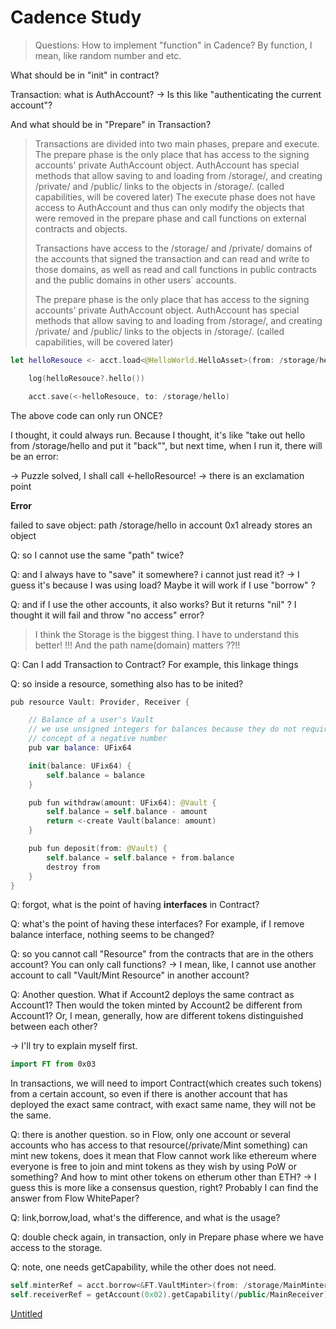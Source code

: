 # Cadence Study

> Questions: How to implement "function" in Cadence? By function, I mean, like random number and etc.

What should be in "init" in contract?

Transaction: what is AuthAccount? → Is this like "authenticating the current account"?

And what should be in "Prepare" in Transaction?

> Transactions are divided into two main phases, prepare and execute. The prepare phase is the only place that has access to the signing accounts' private AuthAccount object. AuthAccount has special methods that allow saving to and loading from /storage/, and creating /private/ and /public/ links to the objects in /storage/. \(called capabilities, will be covered later\) The execute phase does not have access to AuthAccount and thus can only modify the objects that were removed in the prepare phase and call functions on external contracts and objects.
>
> Transactions have access to the /storage/ and /private/ domains of the accounts that signed the transaction and can read and write to those domains, as well as read and call functions in public contracts and the public domains in other users\` accounts.
>
> The prepare phase is the only place that has access to the signing accounts' private AuthAccount object. AuthAccount has special methods that allow saving to and loading from /storage/, and creating /private/ and /public/ links to the objects in /storage/. \(called capabilities, will be covered later\)

```swift
let helloResouce <- acct.load<@HelloWorld.HelloAsset>(from: /storage/hello)

    log(helloResouce?.hello())

    acct.save(<-helloResouce, to: /storage/hello)
```

The above code can only run ONCE?

I thought, it could always run. Because I thought, it's like "take out hello from /storage/hello and put it "back"", but next time, when I run it, there will be an error:

→ Puzzle solved, I shall call ←helloResource! → there is an exclamation point

**Error**

failed to save object: path /storage/hello in account 0x1 already stores an object

Q: so I cannot use the same "path" twice?

Q: and I always have to "save" it somewhere? i cannot just read it? → I guess it's because I was using load? Maybe it will work if I use "borrow" ?

Q: and if I use the other accounts, it also works? But it returns "nil" ? I thought it will fail and throw "no access" error?

> I think the Storage is the biggest thing. I have to understand this better! !!! And the path name\(domain\) matters ??!!

Q: Can I add Transaction to Contract? For example, this linkage things

Q: so inside a resource, something also has to be inited?

```swift
pub resource Vault: Provider, Receiver {

    // Balance of a user's Vault
    // we use unsigned integers for balances because they do not require the
    // concept of a negative number
    pub var balance: UFix64

    init(balance: UFix64) {
        self.balance = balance
    }

    pub fun withdraw(amount: UFix64): @Vault {
        self.balance = self.balance - amount
        return <-create Vault(balance: amount)
    }

    pub fun deposit(from: @Vault) {
        self.balance = self.balance + from.balance
        destroy from
    }
}
```

Q: forgot, what is the point of having **interfaces** in Contract?

Q: what's the point of having these interfaces? For example, if I remove balance interface, nothing seems to be changed?

Q: so you cannot call "Resource" from the contracts that are in the others account? You can only call functions? → I mean, like, I cannot use another account to call "Vault/Mint Resource" in another account?

Q: Another question. What if Account2 deploys the same contract as Account1? Then would the token minted by Account2 be different from Account1? Or, I mean, generally, how are different tokens distinguished between each other?

→ I'll try to explain myself first.

```swift
import FT from 0x03
```

In transactions, we will need to import Contract\(which creates such tokens\) from a certain account, so even if there is another account that has deployed the exact same contract, with exact same name, they will not be the same.

Q: there is another question. so in Flow, only one account or several accounts who has access to that resource\(/private/Mint something\) can mint new tokens, does it mean that Flow cannot work like ethereum where everyone is free to join and mint tokens as they wish by using PoW or something? And how to mint other tokens on etherum other than ETH? → I guess this is more like a consensus question, right? Probably I can find the answer from Flow WhitePaper?

Q: link,borrow,load, what's the difference, and what is the usage?

Q: double check again, in transaction, only in Prepare phase where we have access to the storage.

Q: note, one needs getCapability, while the other does not need.

```swift
self.minterRef = acct.borrow<&FT.VaultMinter>(from: /storage/MainMinter) ?? panic("Cannot do Minter")
self.receiverRef = getAccount(0x02).getCapability(/public/MainReceiver).borrow<&FT.Vault>() ?? panic("Cannot do Vault")
```

[Untitled](https://www.notion.so/80c0b4e31ffd4aa5a99fa388456b0365)

